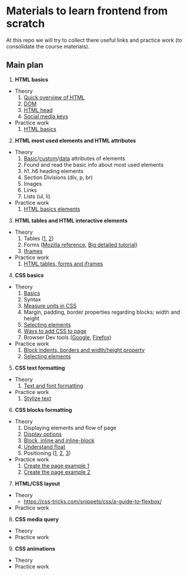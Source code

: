 # Materials to learn frontend from scratch

At this repo we will try to collect there useful links and practice work (to consolidate the course materials).


## Main plan

1. **HTML basics**
  * Theory
    1. [Quick overview of HTML](https://developer.mozilla.org/en-US/docs/Learn/Getting_started_with_the_web/HTML_basics)
    2. [DOM](https://www.w3.org/TR/WD-DOM/introduction.html)
    3. [HTML head](https://developer.mozilla.org/en-US/docs/Learn/HTML/Introduction_to_HTML/The_head_metadata_in_HTML)
    4. [Social media keys](http://ogp.me/)
  * Practice work
    1. [HTML basics](/materials/1.1_base_html_page.md)
2. **HTML most used elements and HTML attributes**
  * Theory
    1. [Basic](http://www.w3schools.com/tags/ref_standardattributes.asp)/[custom](http://www.w3schools.com/tags/ref_attributes.asp)/[data](http://www.w3schools.com/tags/att_global_data.asp) attributes of elements
    2. Found and read the basic info about most used elements
      1. h1..h6 heading elements
      2. Section Divisions (div, p, br)
      3. Images
      4. Links
      5. Lists (ul, li)
  * Practice work
    1. [HTML basics elements](/materials/2.1_basic_html_elements.md)
3. **HTML tables and HTML interactive elements**
  * Theory
    1. Tables ([1](https://developer.mozilla.org/en/docs/Web/HTML/Element/table), [2](https://computerservices.temple.edu/creating-tables-html))
    2. Forms ([Mozilla reference](https://developer.mozilla.org/en-US/docs/Web/Guide/HTML/Forms), [Big detailed tutorial](http://learn.shayhowe.com/html-css/building-forms/))
    3. [Iframes](http://html.com/tags/iframe/)
  * Practice work
    1. [HTML tables, forms and iframes](/materials/3.1_tables_forms_iframes.md)
4. **CSS basics**
  * Theory
    1. [Basics](https://developer.mozilla.org/en-US/docs/Learn/Getting_started_with_the_web/CSS_basics)
      1. Syntax
      2. [Measure units in CSS](http://www.w3schools.com/cssref/css_units.asp)
      3. Margin, padding, border properties regarding blocks; width and height
      4. [Selecting elements](http://www.w3schools.com/cssref/css_selectors.asp)
    2. [Ways to add CSS to page](http://matthewjamestaylor.com/blog/adding-css-to-html-with-link-embed-inline-and-import)
    3. Browser Dev tools ([Google](https://developer.chrome.com/devtools), [Firefox](https://developer.mozilla.org/en-US/docs/Tools/Tools_Toolbox))
  * Practice work
    1. [Block indents, borders and width/height property](/materials/4.1_block_indents.md)
    2. [Selecting elements](/materials/4.2_selecting_elements.md)
5. **CSS text formatting**
  * Theory
    1. [Text and font formatting](https://developer.mozilla.org/en-US/docs/Learn/CSS/Styling_text/Fundamentals)
  * Practice work
    1. [Stylize text](/materials/5.1_stylize_text.md)
6. **CSS blocks formatting**
  * Theory
    1. Displaying elements and flow of page
      1. [Display options](https://css-tricks.com/almanac/properties/d/display/)
      2. [Block, inline and inline-block](https://designshack.net/articles/css/whats-the-deal-with-display-inline-block/)
      3. [Understand float](https://css-tricks.com/all-about-floats/)
      4. Positioning ([1](http://www.barelyfitz.com/screencast/html-training/css/positioning/), [2](https://zellwk.com/blog/css-positions/), [3](http://learnlayout.com/position.html))
  * Practice work
    1. [Create the page example 1](/materials/6.1_design_example.md)
    2. [Create the page example 2](/materials/6.2_design_example.md)
7. **HTML/CSS layout**
  * Theory
    * https://css-tricks.com/snippets/css/a-guide-to-flexbox/
  * Practice work
8. **CSS media query**
  * Theory
  * Practice work
9. **CSS animations**
  * Theory
  * Practice work
